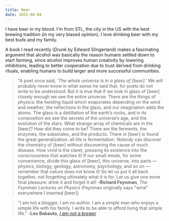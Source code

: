 ```yaml
---
title: Beer
date: 2025-06-04
---
```

I have beer in my blood. I'm from STL, the city in the US with the best brewing tradition (in my very biased opinion). I love drinking beer with my best buds and my family.

A book I read recently (*Drunk* by Edward Slingerland) makes a fascinating argument that alcohol was basically the reason humans settled down to start farming, since alcohol improves human creativity by lowering inhibitions, leading to better cooperation due to trust derived from drinking rituals, enabling humans to build larger and more successful communities.

> "A poet once said, *'The whole universe is in a glass of [beer].'* We will probably never know in what sense he said that, for poets do not write to be understood. But it is true that if we look in glass of [beer] closely enough we see the entire universe. There are the things of physics: the twisting liquid which evaporates depending on the wind and weather, the reflections in the glass, and our imagination adds the atoms. The glass is a distillation of the earth’s rocks, and in its composition we see the secrets of the universe’s age, and the evolution of the stars. What strange array of chemicals are in the [beer]? How did they come to be? There are the ferments, the enzymes, the substrates, and the products. There in [beer] is found the great generalization: all life is fermentation. Nobody can discover the chemistry of [beer] without discovering the cause of much disease. How vivid is the claret, pressing its existence into the consciousness that watches it! If our small minds, for some convenience, divide this glass of [beer], this universe, into parts — physics, biology, geology, astronomy, psychology, and so on — remember that nature does not know it! So let us put it all back together, not forgetting ultimately what it is for. Let us give one more final pleasure: drink it and forget it all!
> -**Richard Feynman**, *The Feynman Lectures on Physics*
> (Feynman originally says "wine" everywhere I inserted [beer])

> "I am not a blogger. I am no author. I am a simple man who enjoys a simple life with his family. I write to be able to afford living that simple life."
> -**Leo Babauta**, [*I am not a brewer*](https://mnmlist.com/brew/)
